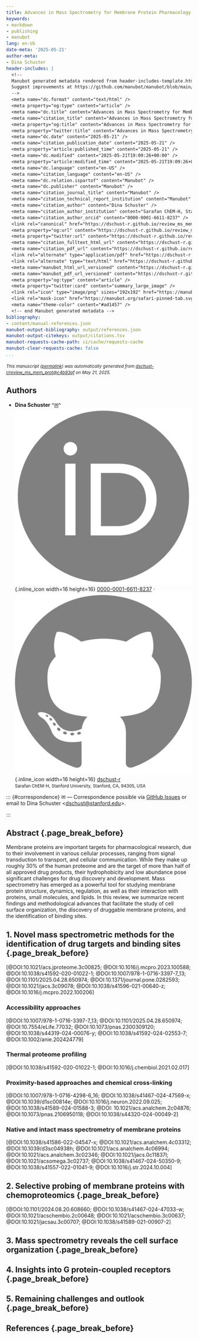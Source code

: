 ```yaml
---
title: Advances in Mass Spectrometry for Membrane Protein Pharmacology
keywords:
- markdown
- publishing
- manubot
lang: en-US
date-meta: '2025-05-21'
author-meta:
- Dina Schuster
header-includes: |
  <!--
  Manubot generated metadata rendered from header-includes-template.html.
  Suggest improvements at https://github.com/manubot/manubot/blob/main/manubot/process/header-includes-template.html
  -->
  <meta name="dc.format" content="text/html" />
  <meta property="og:type" content="article" />
  <meta name="dc.title" content="Advances in Mass Spectrometry for Membrane Protein Pharmacology" />
  <meta name="citation_title" content="Advances in Mass Spectrometry for Membrane Protein Pharmacology" />
  <meta property="og:title" content="Advances in Mass Spectrometry for Membrane Protein Pharmacology" />
  <meta property="twitter:title" content="Advances in Mass Spectrometry for Membrane Protein Pharmacology" />
  <meta name="dc.date" content="2025-05-21" />
  <meta name="citation_publication_date" content="2025-05-21" />
  <meta property="article:published_time" content="2025-05-21" />
  <meta name="dc.modified" content="2025-05-21T19:09:26+00:00" />
  <meta property="article:modified_time" content="2025-05-21T19:09:26+00:00" />
  <meta name="dc.language" content="en-US" />
  <meta name="citation_language" content="en-US" />
  <meta name="dc.relation.ispartof" content="Manubot" />
  <meta name="dc.publisher" content="Manubot" />
  <meta name="citation_journal_title" content="Manubot" />
  <meta name="citation_technical_report_institution" content="Manubot" />
  <meta name="citation_author" content="Dina Schuster" />
  <meta name="citation_author_institution" content="Sarafan ChEM-H, Stanford University, Stanford, CA, 94305, USA" />
  <meta name="citation_author_orcid" content="0000-0001-6611-8237" />
  <link rel="canonical" href="https://dschust-r.github.io/review_ms_mem_prot/" />
  <meta property="og:url" content="https://dschust-r.github.io/review_ms_mem_prot/" />
  <meta property="twitter:url" content="https://dschust-r.github.io/review_ms_mem_prot/" />
  <meta name="citation_fulltext_html_url" content="https://dschust-r.github.io/review_ms_mem_prot/" />
  <meta name="citation_pdf_url" content="https://dschust-r.github.io/review_ms_mem_prot/manuscript.pdf" />
  <link rel="alternate" type="application/pdf" href="https://dschust-r.github.io/review_ms_mem_prot/manuscript.pdf" />
  <link rel="alternate" type="text/html" href="https://dschust-r.github.io/review_ms_mem_prot/v/c4b93af82bded1c14f58dfdfd15b45d7e20599f3/" />
  <meta name="manubot_html_url_versioned" content="https://dschust-r.github.io/review_ms_mem_prot/v/c4b93af82bded1c14f58dfdfd15b45d7e20599f3/" />
  <meta name="manubot_pdf_url_versioned" content="https://dschust-r.github.io/review_ms_mem_prot/v/c4b93af82bded1c14f58dfdfd15b45d7e20599f3/manuscript.pdf" />
  <meta property="og:type" content="article" />
  <meta property="twitter:card" content="summary_large_image" />
  <link rel="icon" type="image/png" sizes="192x192" href="https://manubot.org/favicon-192x192.png" />
  <link rel="mask-icon" href="https://manubot.org/safari-pinned-tab.svg" color="#ad1457" />
  <meta name="theme-color" content="#ad1457" />
  <!-- end Manubot generated metadata -->
bibliography:
- content/manual-references.json
manubot-output-bibliography: output/references.json
manubot-output-citekeys: output/citations.tsv
manubot-requests-cache-path: ci/cache/requests-cache
manubot-clear-requests-cache: false
...
```







<small><em>
This manuscript
([permalink](https://dschust-r.github.io/review_ms_mem_prot/v/c4b93af82bded1c14f58dfdfd15b45d7e20599f3/))
was automatically generated
from [dschust-r/review_ms_mem_prot@c4b93af](https://github.com/dschust-r/review_ms_mem_prot/tree/c4b93af82bded1c14f58dfdfd15b45d7e20599f3)
on May 21, 2025.
</em></small>



## Authors



+ **Dina Schuster**
  ^[✉](#correspondence)^<br>
    ![ORCID icon](images/orcid.svg){.inline_icon width=16 height=16}
    [0000-0001-6611-8237](https://orcid.org/0000-0001-6611-8237)
    · ![GitHub icon](images/github.svg){.inline_icon width=16 height=16}
    [dschust-r](https://github.com/dschust-r)
    <br>
  <small>
     Sarafan ChEM-H, Stanford University, Stanford, CA, 94305, USA
  </small>


::: {#correspondence}
✉ — Correspondence possible via [GitHub Issues](https://github.com/dschust-r/review_ms_mem_prot/issues)
or email to
Dina Schuster \<dschust@stanford.edu\>.


:::


## Abstract {.page_break_before}

Membrane proteins are important targets for pharmacological research, due to their involvement in various cellular processes, ranging from signal transduction to transport, and cellular communication. While they make up roughly 30% of the human proteome and are the target of more than half of all approved drug products, their hydrophobicity and low abundance pose significant challenges for drug discovery and development. 
Mass spectrometry has emerged as a powerful tool for studying membrane protein structure, dynamics, regulation, as well as their interaction with proteins, small molecules, and lipids. In this review, we summarize recent findings and methodological advances that facilitate the study of cell surface organization, the discovery of druggable membrane proteins, and the identification of binding sites. 



## 1. Novel mass spectrometric methods for the identification of drug targets and binding sites {.page_break_before}

[@DOI:10.1021/acs.jproteome.3c00825; @DOI:10.1016/j.mcpro.2023.100588; @DOI:10.1038/s41592-020-01022-1; @DOI:10.1007/978-1-0716-3397-7_13; @DOI:10.1101/2025.04.28.650974; @DOI:10.1371/journal.pone.0282593; @DOI:10.1021/jacs.3c09078; @DOI:10.1038/s41596-021-00640-z; @DOI:10.1016/j.mcpro.2022.100206]

### Accessibility approaches

[@DOI:10.1007/978-1-0716-3397-7_13; @DOI:10.1101/2025.04.28.650974; @DOI:10.7554/eLife.77032; @DOI:10.1073/pnas.2300309120; @DOI:10.1038/s44319-024-00076-y; @DOI:10.1038/s41592-024-02553-7; @DOI:10.1002/anie.202424779]

### Thermal proteome profiling

[@DOI:10.1038/s41592-020-01022-1; @DOI:10.1016/j.chembiol.2021.02.017]

### Proximity-based approaches and chemical cross-linking

[@DOI:10.1007/978-1-0716-4298-6_16; @DOI:10.1038/s41467-024-47569-x; @DOI:10.1039/d1sc00814e; @DOI:10.1016/j.neuron.2022.09.025; @DOI:10.1038/s41589-024-01588-3; @DOI: 10.1021/acs.analchem.2c04876; @DOI:10.1073/pnas.2106950118; @DOI:10.1038/s44320-024-00049-2]

### Native and intact mass spectrometry of membrane proteins

[@DOI:10.1038/s41586-022-04547-x; @DOI:10.1021/acs.analchem.4c03312; @DOI:10.1039/d3sc04938h; @DOI:10.1021/acs.analchem.4c06994; @DOI:10.1021/acs.analchem.3c02346; @DOI:10.1021/jacs.0c11837l; @DOI:10.1021/acsomega.3c02737; @DOI:10.1038/s41467-024-50350-9; @DOI:10.1038/s41557-022-01041-9; @DOI:10.1016/j.str.2024.10.004]


## 2. Selective probing of membrane proteins with chemoproteomics {.page_break_before}

[@DOI:10.1101/2024.08.20.608660; @DOI:10.1038/s41467-024-47033-w; @DOI:10.1021/acschembio.2c00648; @DOI:10.1021/acschembio.3c00637; @DOI:10.1021/jacsau.3c00707; @DOI:10.1038/s41589-021-00907-2]

## 3. Mass spectrometry reveals the cell surface organization  {.page_break_before}


## 4. Insights into G protein-coupled receptors {.page_break_before}


## 5. Remaining challenges and outlook {.page_break_before}


## References {.page_break_before}

<!-- Explicitly insert bibliography here -->
<div id="refs"></div>

